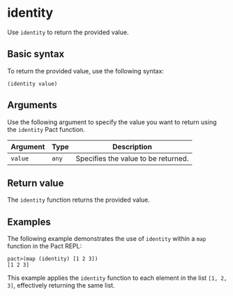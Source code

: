 # identity
Use `identity` to return the provided value.

## Basic syntax

To return the provided value, use the following syntax:

`(identity value)`

## Arguments

Use the following argument to specify the value you want to return using the `identity` Pact function.

| Argument | Type | Description |
| --- | --- | --- |
| `value` | `any` | Specifies the value to be returned. |

## Return value

The `identity` function returns the provided value.

## Examples

The following example demonstrates the use of `identity` within a `map` function in the Pact REPL:

```pact
pact>(map (identity) [1 2 3])
[1 2 3]
```

This example applies the `identity` function to each element in the list `[1, 2, 3]`, effectively returning the same list.
